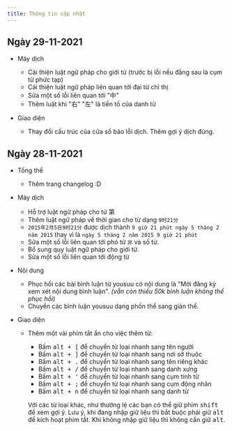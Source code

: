 ```yaml
---
title: Thông tin cập nhật
---
```


## Ngày 29-11-2021

- Máy dịch

  - Cải thiện luật ngữ pháp cho giới từ (trước bị lỗi nếu đằng sau là cụm từ phức tạp)
  - Cải thiện luật ngữ pháp liên quan tới đại từ chỉ thị
  - Sửa một số lỗi liên quan tới "中"
  - Thêm luật khi "右" "左" là tiền tố của danh từ

- Giao diện
  - Thay đổi cấu trúc của cửa sổ báo lỗi dịch. Thêm gợi ý dịch đúng.

## Ngày 28-11-2021

- Tổng thể

  - Thêm trang changelog :D

- Máy dịch

  - Hỗ trợ luật ngữ pháp cho từ <x-t>第</x-t>
  - Thêm luật ngữ pháp về thời gian cho từ dạng `9时21分`
  - `2015年2月5日9时21分` được dịch thành `9 giờ 21 phút ngày 5 tháng 2 năm 2015` thay vì là `ngày 5 tháng 2 năm 2015 9 giờ 21 phút`
  - Sửa một số lỗi liên quan tới phó từ `非` và số từ.
  - Bổ sung quy luật ngữ pháp cho giới từ.
  - Sửa một số lỗi liên quan tới động từ

- Nội dung

  - Phục hồi các bài bình luận từ yousuu có nội dung là "Mời đăng ký xem xét nội dung bình luận".
    _(vẫn còn thiếu 50k bình luận không thể phục hồi)_
  - Chuyển các bình luận yousuu dạng phồn thể sang giản thể.

- Giao diện

  - Thêm một vài phím tắt ẩn cho việc thêm từ:

    - Bấm <kbd>alt + [</kbd> để chuyển từ loại nhanh sang <x-t>tên người</x-t>
    - Bấm <kbd>alt + ]</kbd> để chuyển từ loại nhanh sang <x-t>nơi sở thuộc</x-t>
    - Bấm <kbd>alt + .</kbd> để chuyển từ loại nhanh sang <x-t>tên riêng khác</x-t>
    - Bấm <kbd>alt + /</kbd> để chuyển từ loại nhanh sang <x-t>danh xưng</x-t>
    - Bấm <kbd>alt + '</kbd> để chuyển từ loại nhanh sang <x-t>cụm tính từ</x-t>
    - Bấm <kbd>alt + ;</kbd> để chuyển từ loại nhanh sang <x-t>cụm động nhân</x-t>
    - Bấm <kbd>alt + n</kbd> để chuyển từ loại nhanh sang <x-t>danh từ</x-t>

    Với các từ loại khác, như thường lệ các bạn có thể giữ phím <kbd>shift</kbd> để xem gợi ý.
    Lưu ý, khi đang nhập giữ liệu thì bắt buộc phải giữ <kbd>alt</kbd> để kích hoạt phím tắt. Khi không nhập giữ liệu thì không cần giữ <kbd>alt</kbd>.
